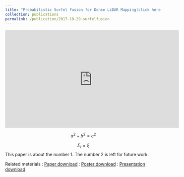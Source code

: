 ```yaml
---
title: "Probabilistic Surfel Fusion for Dense LiDAR Mapping(click here for more information)"
collection: publications
permalink: /publication/2017-10-29-surfelfusion
---
```


<iframe width="560" height="315" src="https://www.youtube.com/embed/QNNLncT9XmQ" frameborder="0" allow="autoplay; encrypted-media"> </iframe>


$$a^2 + b^2 = c^2$$

$$ \Sigma_i = {\xi} $$
This paper is about the number 1. The number 2 is left for future work.


Related meterials
:   [Paper download](https://arxiv.org/pdf/1711.01691)
:   [Poster download](http://copark86.github.io/files/surfelfusion_poster.pdf)
:   [Presentation download](http://copark86.github.io/files/surfelfusion_ppt.pdf)
